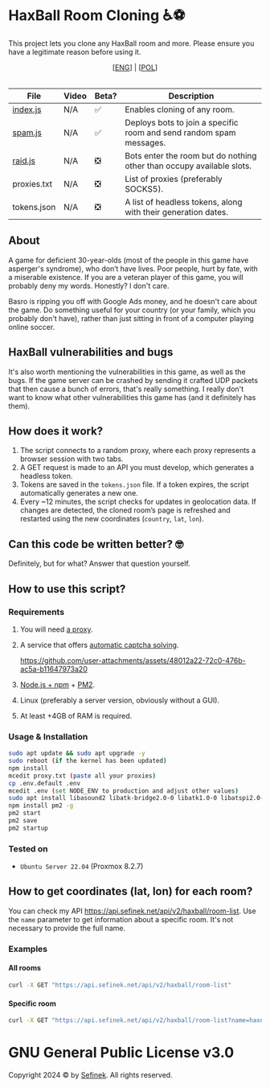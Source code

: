 # HaxBall Room Cloning ♿⚽
This project lets you clone any HaxBall room and more. Please ensure you have a legitimate reason before using it.

<div align="center">
    [<a href="README.md">ENG</a>] | [<a href="README_PL.md">POL</a>]
</div>
<br>

| File                 | Video | Beta? | Description                                                           |
|----------------------|:------|-------|-----------------------------------------------------------------------|
| [index.js](index.js) | N/A   | ✅     | Enables cloning of any room.                                          |
| [spam.js](spam.js)   | N/A   | ✅     | Deploys bots to join a specific room and send random spam messages.   |
| [raid.js](raid.js)   | N/A   | ❎     | Bots enter the room but do nothing other than occupy available slots. |
| proxies.txt          | N/A   | ❎     | List of proxies (preferably SOCKS5).                                  |
| tokens.json          | N/A   | ❎     | A list of headless tokens, along with their generation dates.         |


## About
A game for deficient 30-year-olds (most of the people in this game have asperger's syndrome), who don’t have lives.
Poor people, hurt by fate, with a miserable existence.
If you are a veteran player of this game, you will probably deny my words. Honestly? I don't care.

Basro is ripping you off with Google Ads money, and he doesn't care about the game.
Do something useful for your country (or your family, which you probably don't have), rather than just sitting in front of a computer playing online soccer.

## HaxBall vulnerabilities and bugs
It's also worth mentioning the vulnerabilities in this game, as well as the bugs.
If the game server can be crashed by sending it crafted UDP packets that then cause a bunch of errors, that's really something.
I really don't want to know what other vulnerabilities this game has (and it definitely has them).

## How does it work?
1. The script connects to a random proxy, where each proxy represents a browser session with two tabs.
2. A GET request is made to an API you must develop, which generates a headless token.
3. Tokens are saved in the `tokens.json` file. If a token expires, the script automatically generates a new one.
4. Every ~12 minutes, the script checks for updates in geolocation data. If changes are detected, the cloned room’s page is refreshed and restarted using the new coordinates (`country`, `lat`, `lon`).

## Can this code be written better? 🤓
Definitely, but for what? Answer that question yourself.

## How to use this script?
### Requirements
1. You will need [a proxy](https://stableproxy.com/?r=SKX2AY).
2. A service that offers [automatic captcha solving](https://getcaptchasolution.com/df5q6t8krs).

    https://github.com/user-attachments/assets/48012a22-72c0-476b-ac5a-b11647973a20

3. [Node.js + npm](https://nodejs.org) + [PM2](https://pm2.keymetrics.io).
4. Linux (preferably a server version, obviously without a GUI).
5. At least +4GB of RAM is required.

### Usage & Installation
```sh
sudo apt update && sudo apt upgrade -y
sudo reboot (if the kernel has been updated)
npm install
mcedit proxy.txt (paste all your proxies)
cp .env.default .env
mcedit .env (set NODE_ENV to production and adjust other values)
sudo apt install libasound2 libatk-bridge2.0-0 libatk1.0-0 libatspi2.0-0 libc6 libcairo2 libcups2 libdbus-1-3 libdrm2 libexpat1 libgbm1 libglib2.0-0 libnspr4 libnss3 libpango-1.0-0 libpangocairo-1.0-0 libstdc++6 libudev1 libuuid1 libx11-6 libx11-xcb1 libxcb-dri3-0 libxcb1 libxcomposite1 libxcursor1 libxdamage1 libxext6 libxfixes3 libxi6 libxkbcommon0 libxrandr2 libxrender1 libxshmfence1 libxss1 libxtst6 (for Ubuntu Server 22.04, see: https://source.chromium.org/chromium/chromium/src/+/main:chrome/installer/linux/debian/dist_package_versions.json)
npm install pm2 -g
pm2 start
pm2 save
pm2 startup
```

### Tested on
- `Ubuntu Server 22.04` (Proxmox 8.2.7)

## How to get coordinates (lat, lon) for each room?
You can check my API https://api.sefinek.net/api/v2/haxball/room-list.
Use the `name` parameter to get information about a specific room. It's not necessary to provide the full name.

### Examples
#### All rooms
```bash
curl -X GET "https://api.sefinek.net/api/v2/haxball/room-list"
```

#### Specific room
```bash
curl -X GET "https://api.sefinek.net/api/v2/haxball/room-list?name=haxnball"
```

# GNU General Public License v3.0
Copyright 2024 © by [Sefinek](https://sefine.net). All rights reserved.
